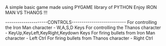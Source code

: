 A simple basic game made using PYGAME library of PYTHON
Enjoy IRON MAN VS THANOS !!!

---------------------CONTROLS---------------------------
For controlling the Iron Man character - W,A,S,D Keys
For controlling the Thanos character - KeyUp,KeyLeft,KeyRight,Keydown Keys
For firing bullets from Iron Man character - Left Ctrl
For firing bullets from Thanos character - Right Ctrl
